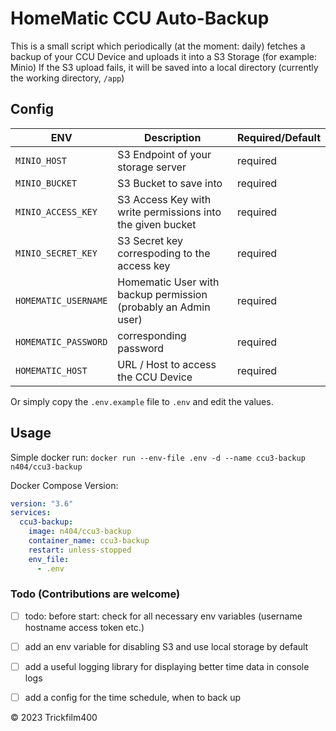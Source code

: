# HomeMatic CCU Auto-Backup

This is a small script which periodically (at the moment: daily) fetches a backup of your CCU Device and uploads it into a S3 Storage (for example: Minio)
If the S3 upload fails, it will be saved into a local directory (currently the working directory, `/app`)


## Config

| ENV                  | Description                                                    | Required/Default |
|----------------------|----------------------------------------------------------------|------------------|
| `MINIO_HOST`         | S3 Endpoint of your storage server                             | required         |
| `MINIO_BUCKET`       | S3 Bucket to save into                                         | required         |
| `MINIO_ACCESS_KEY`   | S3 Access Key with write permissions into the given bucket     | required         |
| `MINIO_SECRET_KEY`   | S3 Secret key correspoding to the access key                   | required         |
| `HOMEMATIC_USERNAME` | Homematic User with backup permission (probably an Admin user) | required         |
| `HOMEMATIC_PASSWORD` | corresponding password                                         | required         |
| `HOMEMATIC_HOST`     | URL / Host to access the CCU Device                            | required         |


Or simply copy the `.env.example` file to `.env` and edit the values.

## Usage

Simple docker run: `docker run --env-file .env -d --name ccu3-backup n404/ccu3-backup`

Docker Compose Version:
```yaml
version: "3.6"
services:
  ccu3-backup:
    image: n404/ccu3-backup
    container_name: ccu3-backup
    restart: unless-stopped
    env_file:
      - .env
```

### Todo (Contributions are welcome)
- [ ] todo: before start: check for all necessary env variables (username hostname access token etc.)
- [ ] add an env variable for disabling S3 and use local storage by default
- [ ] add a useful logging library for displaying better time data in console logs
- [ ] add a config for the time schedule, when to back up


&copy; 2023 Trickfilm400
